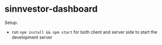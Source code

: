 # sinnvestor-dashboard

Setup:
- run ```npm install && npm start``` for both client and server side to start the development server